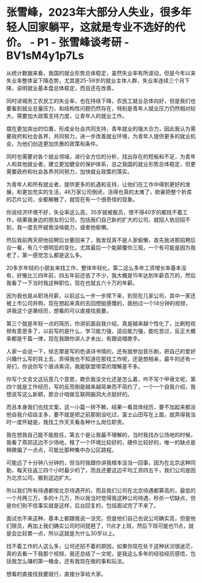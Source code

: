# 张雪峰，2023年大部分人失业，很多年轻人回家躺平，这就是专业不选好的代价。 - P1 - 张雪峰谈考研 - BV1sM4y1p7Ls

从统计数据来看，我国的就业形势总体稳定，虽然失业率有所波动，但是今年以来失业率整体呈下降态势，尤其是25-59岁的就业主体人群，失业率连续三个月下降，说明就业基本盘总体稳定，而且还在改善。

同时进城务工农民工的失业率，也在持续下降，农民工就业总体向好，但是我们也要看到就业总量压力，和结构性问题仍然存在，特别是青年人就业压力仍然相对较大，需要加大政策支持力度，让青年人的就业工作。

摆在更加突出的位置，形成全社会共同支持，青年就业的强大合力，因此我认为需要政府和社会各界，共同努力，进一步改善就业环境，为青年人提供更多的就业机会，为他们创造更加优惠的政策和条件。

同时也需要对各个就业领域，进行全方位的分析，找出存在的短板和不足，为青年人和其他就业者，建立更加健全的保护体系，总之我国的就业形势总体稳定，但更需要政府和社会各界共同努力，加快就业政策的落实。

为青年人和所有就业者，提供更多的机遇和支持，让他们在工作中得到更好的发展，和更加充实的生活，46万家公司倒闭，活得也真的太难了，欧豪把整个折库的芯片公司，全都解散了，就现在有一个很奇怪的现象。

你说经济环境不好，失业率这么高，35岁就被裁员，恨不得40岁的都找不着工作，结果我身边的朋友的公司，包括我们自己新的扩大的公司，就招人依旧招不到，我一度去怀疑我没啥能力，或者他偷懒。

然后我前两天把他招聘后台要回来了，我发现真不是人家偷懒，首先我进那招聘后台一看，有几个很明显的变化，尤其最后一个能颠覆你三观，一个有可能是因为我老了，第一感觉怎么都是这么多。

20多岁年轻的小朋友来找工作，整体年轻化，第二这么多年工资增长率基本没有，好像比三四年前，四五年前还低了不少，我大概是15年达到年薪百万的，然后我看了一下当时我这种职位，现在也就五六十万的年薪。

因为我也是从职场月薪，以前这么一步一步爬下来，到现在几家公司，其中一家还被上市公司并购，现在想起来真的去回想挺感慨的，我拍过一个14分钟的视频，讲我这个逆袭经历，想看的可以直接找我要。

第三个就是年轻一点的简历，你讲前面自我介绍，真是越来越个性化了，比刷短视频有意思多了，以前写的是什么，学习能力强，适应能力强，能吃苦过，反正大概率都是千篇一律，现在我跟你讲人才未出，有跟说唱歌手。

人家一会说一下，徐志摩是写的色语诗书情的，还有就参加音乐剧，把自己的爱好兴趣什么写的背上去，弄得我也不知道在那找工作呢，还是想相亲，最牛的还有一哥们，你说你写个唐诗素词，我能联盟带菜的理解差不多。

你写个文言文这玩意几个意思，欺负我没文化还是怎么着，咋不写个甲骨文呢，第四个就是工作经历，写的反而倒是越来越简单而不简约了，一个一个自我介绍，我想说写这么新颖，那合计咱做互联网脑洞大点挺好的。

而且本身我们也找文案，这一小篇一转不赖，结果一看具体经历，要不加起来都没他自我介绍自主多，要不就是把之前那刚没吃过，富士山田写在上面，就弄得我当时一度怀疑是，我找工作天天看各种什么岗位职责。

我在想我自己能不能胜任，第五个是让我最不理解的，当时我找办公场地的时候，我看了燕郊这边不少场地，租了一个环境比较好的，硬件比较好的，唯一的缺点是稍微偏了一点点，可能比那种集中办公区路程。

可能远了十分钟八分钟的，但当时我跟你讲我根本没当一回事，因为在北京这种同勤，每天往返三四个小时最少的了，而且还要这边平均工资四五千，我们公司是因为北京公司，搬到这边扩大。

所以我们所有待遇都按北京待遇开的，而且我们公司在北京待遇都算高的，最低的一个月两三万，多的十几万，所以我当时觉得我这种公司待遇，秒杀一切缺点，但是你们别不信事实就是这样，后台回复的，包括面试完了不来了。

面试也不来这种，基本上都跟我说一没完，但是他们自己也说公司确实高，但是他们限员，再加上我们确实公司时间琵琶了，11点才上班，然后下班可能也11点，就是会比较累一点，所以这就是为什么30岁以上。

找不着工作的人这么多，公司还招不着的原因，如果你现在处于这种状况很迷茫，真的去看一下我那个视频，我还总结了一文呢，是我这么多年的经验经历感悟，包括我怎么赚的第一桶金，还有我现在做的事和玩法。

想看的直接找我要就行，直接分享给大家。